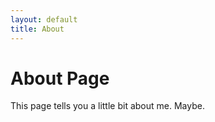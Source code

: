 ```yaml
---
layout: default
title: About
---
```

# About Page

This page tells you a little bit about me. Maybe.
